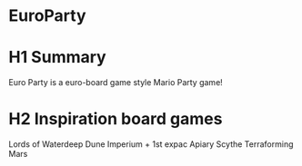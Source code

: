 # EuroParty

# H1 Summary
Euro Party is a euro-board game style Mario Party game!

# H2 Inspiration board games
Lords of Waterdeep
Dune Imperium + 1st expac
Apiary
Scythe
Terraforming Mars

